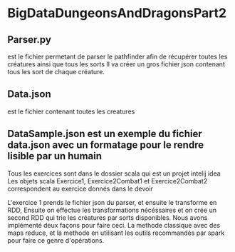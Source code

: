 # BigDataDungeonsAndDragonsPart2

## Parser.py
est le fichier permetant de parser le pathfinder afin de récupérer toutes les créatures ainsi que tous les sorts
Il va créer un gros fichier json contenant tous les sort de chaque créature.

## Data.json 
est le fichier contenant toutes les creatures

## DataSample.json est un exemple du fichier data.json avec un formatage pour le rendre lisible par un humain

Tous les exercices sont dans le dossier scala qui est un projet intelij idea
Les objets scala Exercice1, Exercice2Combat1 et Exercice2Combat2 correspondent au exercice donnés dans le devoir

L'exercice 1 prends le fichier json du parser, et ensuite le transforme en RDD, Ensuite on effectue les transformations nécéssaires
et on crée un second RDD qui trie les créatures par sorts disponibles. Nous avons implémenté deux façons pour faire ceci. La methode classique avec des maps reduce, et la methode en utilisant les outils recommandés par spark pour faire ce genre d'opérations.
